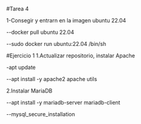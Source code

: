 #Tarea 4

1-Consegir y entrarn en la imagen ubuntu 22.04 

--docker pull ubuntu 22.04

--sudo docker run ubuntu:22.04 /bin/sh

 #Ejercicio 1 
 1.Actualizar repositorio, instalar Apache 
 
 -apt update  
 
 --apt install -y apache2 apache utils  

 2.Instalar MariaDB  
 
 --apt install -y mariadb-server mariadb-client  
 
 --mysql_secure_installation

 
